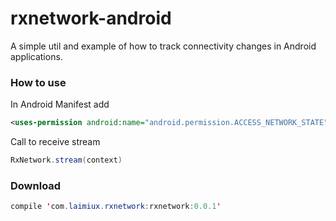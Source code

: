 # rxnetwork-android
A simple util and example of how to track connectivity changes in Android applications.


### How to use
In Android Manifest add 
```xml
<uses-permission android:name="android.permission.ACCESS_NETWORK_STATE"/>
```

Call to receive stream
```java
RxNetwork.stream(context)
```


### Download
```java
compile 'com.laimiux.rxnetwork:rxnetwork:0.0.1'
```
